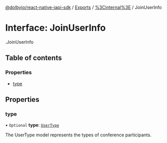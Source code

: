 [@dolbyio/react-native-iapi-sdk](../README.md) / [Exports](../modules.md) / [%3Cinternal%3E](../modules/_internal_.md) / JoinUserInfo

# Interface: JoinUserInfo

[<internal>](../modules/_internal_.md).JoinUserInfo

## Table of contents

### Properties

- [type](_internal_.JoinUserInfo.md#type)

## Properties

### type

• `Optional` **type**: [`UserType`](../enums/_internal_.UserType.md)

The UserType model represents the types of conference participants.
